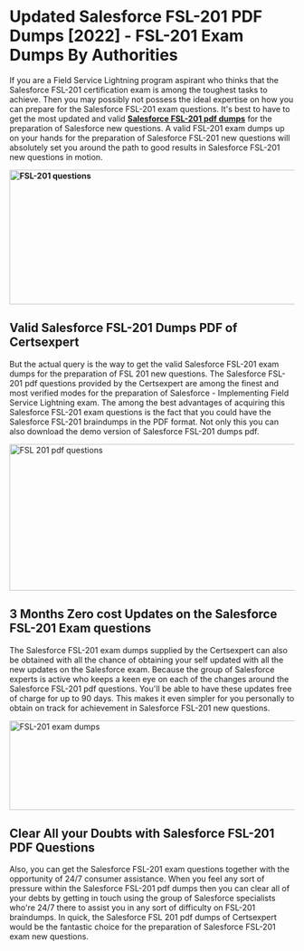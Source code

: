 <h1><strong>Updated Salesforce FSL-201 PDF Dumps [2022] - FSL-201 Exam Dumps By Authorities&nbsp;</strong></h1>
<p><span style="font-weight: 400;">If you are a Field Service Lightning program aspirant who thinks that the Salesforce FSL-201 certification exam is among the toughest tasks to achieve. Then you may possibly not possess the ideal expertise on how you can prepare for the Salesforce FSL-201 exam questions. It's best to have to get the most updated and valid <strong><a href="https://www.certsexpert.com/FSL-201-pdf-questions.html">Salesforce FSL-201 pdf dumps</a></strong> for the preparation of Salesforce new questions. A valid  FSL-201 exam dumps up on your hands for the preparation of Salesforce FSL-201 new questions will absolutely set you around the path to good results in Salesforce FSL-201 new questions in motion.</span></p>
<p><span style="font-weight: 400;"><strong><img style="display: block; margin-left: auto; margin-right: auto;" src="https://i.ibb.co/QXh983F/73475278-2429792180625311-4586132736837681152-n.jpg" alt="FSL-201 questions" width="632" height="238" /></strong></span></p>
<h2><strong>Valid Salesforce FSL-201 Dumps PDF of Certsexpert</strong></h2>
<p><span style="font-weight: 400;">But the actual query is the way to get the valid Salesforce FSL-201 exam dumps for the preparation of FSL 201 new questions. The Salesforce FSL-201 pdf questions provided by the Certsexpert are among the finest and most verified modes for the preparation of Salesforce - Implementing Field Service Lightning exam. The among the best advantages of acquiring this Salesforce FSL-201 exam questions is the fact that you could have the Salesforce FSL-201 braindumps in the PDF format. Not only this you can also download the demo version of Salesforce FSL-201 dumps pdf.</span></p>
<p><span style="font-weight: 400;"><img style="display: block; margin-left: auto; margin-right: auto;" src="https://i.ibb.co/Jd8hN2L/76714008-3182067705200142-8735104740007870464-n.jpg" alt="FSL 201 pdf questions" width="701" height="259" /></span></p>
<h2><strong>3 Months Zero cost Updates on the Salesforce FSL-201 Exam questions</strong></h2>
<p><span style="font-weight: 400;">The Salesforce FSL-201 exam dumps supplied by the Certsexpert can also be obtained with all the chance of obtaining your self updated with all the new updates on the Salesforce exam. Because the group of Salesforce experts is active who keeps a keen eye on each of the changes around the Salesforce FSL-201 pdf questions. You'll be able to have these updates free of charge for up to 90 days. This makes it even simpler for you personally to obtain on track for achievement in Salesforce FSL-201 new questions.</span></p>
<p><span style="font-weight: 400;"><a href="https://www.certsexpert.com/FSL-201-pdf-questions.html"><img style="display: block; margin-left: auto; margin-right: auto;" src="https://i.ibb.co/TMnKrkJ/75398236-424489711531572-5064688549987614720-n.jpg" alt="FSL-201 exam dumps" width="714" height="158" /></a></span></p>
<h2><strong>Clear All your Doubts with Salesforce FSL-201 PDF Questions</strong></h2>
<p>Also, you can get the Salesforce FSL-201 exam questions together with the opportunity of 24/7 consumer assistance. When you feel any sort of pressure within the Salesforce FSL-201 pdf dumps then you can clear all of your debts by getting in touch using the group of Salesforce specialists who're 24/7 there to assist you in any sort of difficulty on  FSL-201 braindumps. In quick, the Salesforce FSL 201 pdf dumps of Certsexpert would be the fantastic choice for the preparation of Salesforce FSL-201 exam new questions.</p>
